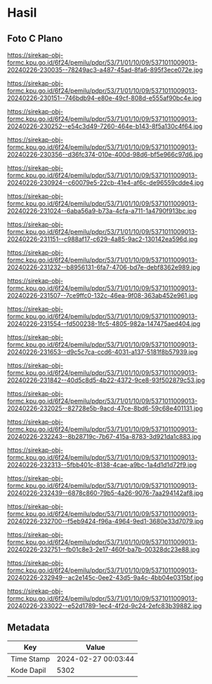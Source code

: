 # Hasil

## Foto C Plano

https://sirekap-obj-formc.kpu.go.id/6f24/pemilu/pdpr/53/71/01/10/09/5371011009013-20240226-230035--78249ac3-a487-45ad-8fa6-895f3ece072e.jpg

https://sirekap-obj-formc.kpu.go.id/6f24/pemilu/pdpr/53/71/01/10/09/5371011009013-20240226-230151--746bdb94-e80e-49cf-808d-e555af90bc4e.jpg

https://sirekap-obj-formc.kpu.go.id/6f24/pemilu/pdpr/53/71/01/10/09/5371011009013-20240226-230252--e54c3d49-7260-464e-b143-8f5a130c4f64.jpg

https://sirekap-obj-formc.kpu.go.id/6f24/pemilu/pdpr/53/71/01/10/09/5371011009013-20240226-230356--d36fc374-010e-400d-98d6-bf5e966c97d6.jpg

https://sirekap-obj-formc.kpu.go.id/6f24/pemilu/pdpr/53/71/01/10/09/5371011009013-20240226-230924--c60079e5-22cb-41e4-af6c-de96559cdde4.jpg

https://sirekap-obj-formc.kpu.go.id/6f24/pemilu/pdpr/53/71/01/10/09/5371011009013-20240226-231024--6aba56a9-b73a-4cfa-a711-1a4790f913bc.jpg

https://sirekap-obj-formc.kpu.go.id/6f24/pemilu/pdpr/53/71/01/10/09/5371011009013-20240226-231151--c988af17-c629-4a85-9ac2-130142ea596d.jpg

https://sirekap-obj-formc.kpu.go.id/6f24/pemilu/pdpr/53/71/01/10/09/5371011009013-20240226-231232--b8956131-6fa7-4706-bd7e-debf8362e989.jpg

https://sirekap-obj-formc.kpu.go.id/6f24/pemilu/pdpr/53/71/01/10/09/5371011009013-20240226-231507--7ce9ffc0-132c-46ea-9f08-363ab452e961.jpg

https://sirekap-obj-formc.kpu.go.id/6f24/pemilu/pdpr/53/71/01/10/09/5371011009013-20240226-231554--fd500238-1fc5-4805-982a-147475aed404.jpg

https://sirekap-obj-formc.kpu.go.id/6f24/pemilu/pdpr/53/71/01/10/09/5371011009013-20240226-231653--d9c5c7ca-ccd6-4031-a137-5181f8b57939.jpg

https://sirekap-obj-formc.kpu.go.id/6f24/pemilu/pdpr/53/71/01/10/09/5371011009013-20240226-231842--40d5c8d5-4b22-4372-9ce8-93f502879c53.jpg

https://sirekap-obj-formc.kpu.go.id/6f24/pemilu/pdpr/53/71/01/10/09/5371011009013-20240226-232025--82728e5b-9acd-47ce-8bd6-59c68e401131.jpg

https://sirekap-obj-formc.kpu.go.id/6f24/pemilu/pdpr/53/71/01/10/09/5371011009013-20240226-232243--8b28719c-7b67-415a-8783-3d921da1c883.jpg

https://sirekap-obj-formc.kpu.go.id/6f24/pemilu/pdpr/53/71/01/10/09/5371011009013-20240226-232313--5fbb401c-8138-4cae-a9bc-1a4d1d1d72f9.jpg

https://sirekap-obj-formc.kpu.go.id/6f24/pemilu/pdpr/53/71/01/10/09/5371011009013-20240226-232439--6878c860-79b5-4a26-9076-7aa294142af8.jpg

https://sirekap-obj-formc.kpu.go.id/6f24/pemilu/pdpr/53/71/01/10/09/5371011009013-20240226-232700--f5eb9424-f96a-4964-9ed1-3680e33d7079.jpg

https://sirekap-obj-formc.kpu.go.id/6f24/pemilu/pdpr/53/71/01/10/09/5371011009013-20240226-232751--fb01c8e3-2e17-460f-ba7b-00328dc23e88.jpg

https://sirekap-obj-formc.kpu.go.id/6f24/pemilu/pdpr/53/71/01/10/09/5371011009013-20240226-232949--ac2e145c-0ee2-43d5-9a4c-4bb04e0315bf.jpg

https://sirekap-obj-formc.kpu.go.id/6f24/pemilu/pdpr/53/71/01/10/09/5371011009013-20240226-233022--e52d1789-1ec4-4f2d-9c24-2efc83b39882.jpg


## Metadata

| Key        | Value               |
| ---------- | ------------------- |
| Time Stamp | 2024-02-27 00:03:44 |
| Kode Dapil | 5302                |



